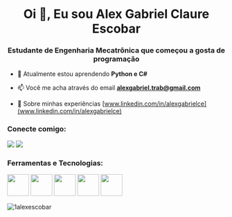 <h1 align="center">Oi 👋, Eu sou Alex Gabriel Claure Escobar</h1>
<h3 align="center">Estudante de Engenharia Mecatrônica que começou a gosta de programação</h3>

- 🌱 Atualmente estou aprendendo **Python e C#**

- 📫 Você me acha através do email **alexgabriel.trab@gmail.com**

- 📄 Sobre minhas experiências [www.linkedin.com/in/alexgabrielce](www.linkedin.com/in/alexgabrielce)

<h3 align="left">Conecte comigo:</h3>
<a href="www.linkedin.com/in/alexgabrielce" target="_blank"><img src="https://img.shields.io/badge/-LinkedIn-%230077B5?style=for-the-badge&logo=linkedin&logoColor=white" target="_blank"></a> <a href = "mailto:alexgabriel.trab@gmail.com"><img loading="lazy" src="https://img.shields.io/badge/Gmail-D14836?style=for-the-badge&logo=gmail&logoColor=white" target="_blank"></a>

<h3 align="left">Ferramentas e Tecnologias:</h3>

<img loading="lazy" src="https://cdn.jsdelivr.net/gh/devicons/devicon@latest/icons/arduino/arduino-original-wordmark.svg" width=50 height=50 /> <img loading="lazy" src="https://cdn.jsdelivr.net/gh/devicons/devicon@latest/icons/blender/blender-original.svg" width=50 height=50 /> <img loading="lazy" src="https://cdn.jsdelivr.net/gh/devicons/devicon@latest/icons/c/c-original.svg" width=50 heigth=50 /> <img loading="lazy" src="https://cdn.jsdelivr.net/gh/devicons/devicon@latest/icons/csharp/csharp-original.svg" width=50 height=50 /> <img loading="lazy" src="https://cdn.jsdelivr.net/gh/devicons/devicon@latest/icons/python/python-original.svg" width=50 height=50/>


<p><img align="center" src="https://github-readme-stats.vercel.app/api/top-langs?username=1alexescobar&show_icons=true&locale=en&layout=compact" alt="1alexescobar" /></p>


<!---
- 👋 Oi, Eu sou o Alex Gabriel @1alexescobar
- 👀 I’m interested in ...
- 🌱 I’m currently learning ...
- 💞️ I’m looking to collaborate on ...
- 📫 How to reach me ...
- 😄 Pronouns: ...
- ⚡ Fun fact: ...


1alexescobar/1alexescobar is a ✨ special ✨ repository because its `README.md` (this file) appears on your GitHub profile.
You can click the Preview link to take a look at your changes.
--->
